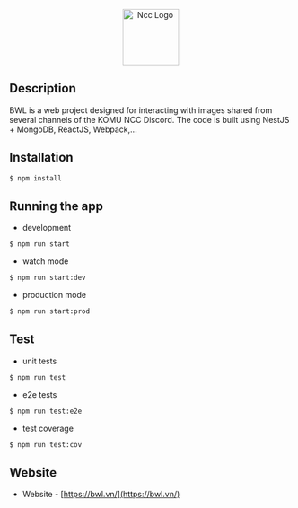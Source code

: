 <p align="center">
  <a href="http://bwl.vn/" target="blank"><img src="https://bwl.vn/assets/img/logo.png" width="100" height="100" alt="Ncc Logo" /></a>
</p>

## Description

BWL is a web project designed for interacting with images shared from several channels of the KOMU NCC Discord. The code is built using NestJS + MongoDB, ReactJS, Webpack,...

## Installation

```bash
$ npm install
```

## Running the app

- development
```bash
$ npm run start
```

- watch mode
```bash
$ npm run start:dev
```

- production mode
```bash
$ npm run start:prod
```

## Test

- unit tests
```bash
$ npm run test
```

- e2e tests
```bash
$ npm run test:e2e
```

- test coverage
```bash
$ npm run test:cov
```

## Website

- Website - [https://bwl.vn/](https://bwl.vn/)
